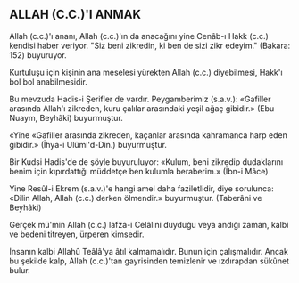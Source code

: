 ## ALLAH (C.C.)'I ANMAK

Allah (c.c.)'ı ananı, Allah (c.c.)'ın da ana­cağını yine Cenâb-ı Hakk (c.c.) kendisi haber veriyor. "Siz beni zikredin, ki ben de sizi zikr ede­yim." (Bakara: 152) buyuruyor.

Kurtuluşu için kişinin ana meselesi yürek­ten Allah (c.c.) diyebilmesi, Hakk'ı bol bol anabilmesidir.

Bu mevzuda Hadis-i Şerifler de vardır. Pey­gamberimiz (s.a.v.): «Gafiller arasında Allah'ı zik­reden, kuru çalılar arasındaki yeşil ağaç gibidir.» (Ebu Nuaym, Beyhâki) buyurmuştur.

«Yine «Gafiller arasında zikreden, kaçanlar arasında kahramanca harp eden gibidir.» (İhya-i Ulûmi'd-Din.) buyurmuştur.

Bir Kudsi Hadis'de de şöyle buyuruluyor: «Kulum, beni zikredip dudaklarını benim için kıpırdattığı müddetçe ben kulumla beraberim.» (İbn-i Mâce)

Yine Resûl-i Ekrem (s.a.v.)'e hangi amel da­ha faziletlidir, diye sorulunca: «Dilin Allah, Allah (c.c.) derken ölmendir.» buyurmuştur. (Taberâni ve Beyhâki)

Gerçek mü'min Allah (c.c.) lafza-i Celâlini duyduğu veya andığı zaman, kalbi ve bedeni titreyen, ürperen kimsedir.

İnsanın kalbi Allahû Teâlâ'ya âtıl kalmama­lıdır. Bunun için çalışmalıdır. Ancak bu şekilde kalp, Allah (c.c.)'tan gayrisinden temizlenir ve ızdırapdan sükûnet bulur.
